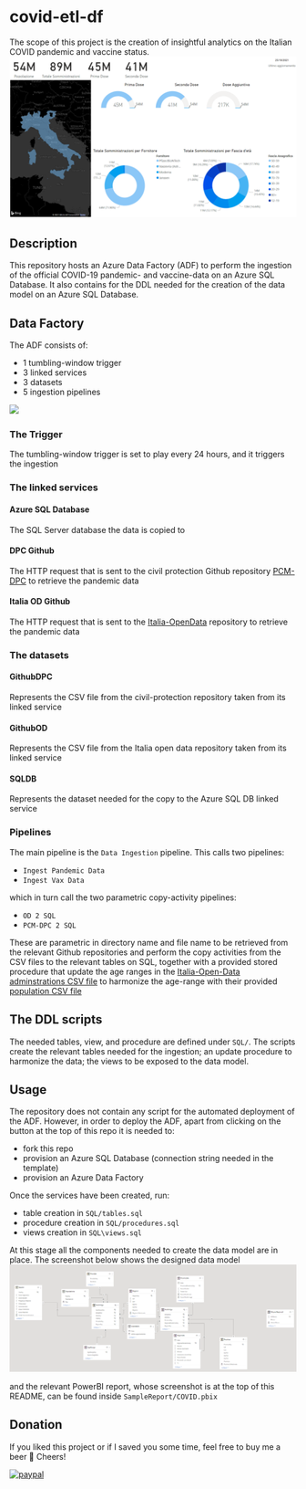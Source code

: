 # covid-etl-df
The scope of this project is the creation of insightful 
analytics on the Italian COVID pandemic and vaccine status.
![img.png](screenshots/img.png)
## Description
This repository hosts an Azure Data Factory (ADF) to perform the ingestion of the 
official COVID-19 pandemic- and vaccine-data on an Azure SQL Database.
It also contains for the DDL needed for the creation of the data model 
on an Azure SQL Database.

## Data Factory 
The ADF consists of:
* 1 tumbling-window trigger
* 3 linked services
* 3 datasets 
* 5 ingestion pipelines

<a href="https://portal.azure.com/#create/Microsoft.Template/uri/https%3A%2F%2Fraw.githubusercontent.com%2FrealAngryAnalytics%2Fadf%2Fmaster%2Fazuredeploy.json" target="_blank">
    <img src="http://azuredeploy.net/deploybutton.png"/>
</a>

### The Trigger
The tumbling-window trigger is set to play every 24 hours, and it triggers the ingestion

### The linked services
#### Azure SQL Database
The SQL Server database the data is copied to
#### DPC Github
The HTTP request that is sent to the civil protection Github repository [PCM-DPC](https://github.com/pcm-dpc/COVID-19)
to retrieve the pandemic data
#### Italia OD Github
The HTTP request that is sent to the [Italia-OpenData](https://github.com/italia/covid19-opendata-vaccini)
repository to retrieve the pandemic data

### The datasets
#### GithubDPC
Represents the CSV file from the civil-protection repository taken from its linked service
#### GithubOD
Represents the CSV file from the Italia open data repository taken from its linked service
#### SQLDB
Represents the dataset needed for the copy to the Azure SQL DB linked service 

### Pipelines
The main pipeline is the `Data Ingestion` pipeline. 
This calls two pipelines:
* `Ingest Pandemic Data`
* `Ingest Vax Data`

which in turn call the two parametric copy-activity pipelines:
* `OD 2 SQL`
* `PCM-DPC 2 SQL`

These are parametric in directory name and file name to be retrieved from the relevant
Github repositories and perform the copy activities from the CSV files to 
the relevant tables on SQL, together with a provided stored procedure
that update the age ranges in the 
[Italia-Open-Data adminstrations CSV file](https://github.com/italia/covid19-opendata-vaccini/blob/master/dati/somministrazioni-vaccini-latest.csv)
to harmonize the age-range with their provided [population CSV file](https://github.com/italia/covid19-opendata-vaccini/blob/master/dati/platea.csv)

## The DDL scripts
The needed tables, view, and procedure are defined under `SQL/`.
The scripts create the relevant tables needed for the ingestion; 
an update procedure to harmonize the data; the views to be exposed to 
the data model.

## Usage
The repository does not contain any script for the automated deployment of the ADF.
However, in order to deploy the ADF, apart from clicking on the button at the top of this repo
it is needed to:
* fork this repo
* provision an Azure SQL Database (connection string needed in the template)  
* provision an Azure Data Factory

Once the services have been created, run:
* table creation in `SQL/tables.sql`
* procedure creation in `SQL/procedures.sql`
* views creation in `SQL\views.sql`

At this stage all the components needed to create the data model are in place.
The screenshot below shows the designed data model
![data_model.png](screenshots/data_model.png)

and the relevant PowerBI report, whose screenshot is at the top of this README,
can be found inside `SampleReport/COVID.pbix`

## Donation
If you liked this project or if I saved you some time, feel free to buy me a beer
:beer: Cheers!

[![paypal](https://www.paypalobjects.com/en_US/IT/i/btn/btn_donateCC_LG.gif)](https://www.paypal.com/cgi-bin/webscr?cmd=_s-xclick&hosted_button_id=PMW6C23XTQDWG)
